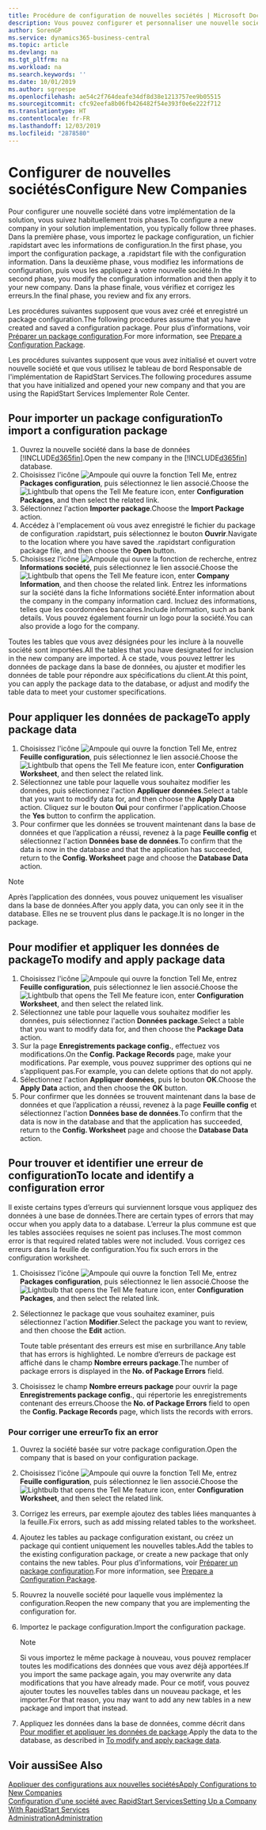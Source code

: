 ```yaml
---
title: Procédure de configuration de nouvelles sociétés | Microsoft Docs
description: Vous pouvez configurer et personnaliser une nouvelle société que vous avez créée. Pour détailler votre implémentation, vous procédez en trois phases pour terminer votre configuration.
author: SorenGP
ms.service: dynamics365-business-central
ms.topic: article
ms.devlang: na
ms.tgt_pltfrm: na
ms.workload: na
ms.search.keywords: ''
ms.date: 10/01/2019
ms.author: sgroespe
ms.openlocfilehash: ae54c2f764deafe34df8d38e1213757ee9b05515
ms.sourcegitcommit: cfc92eefa8b06fb426482f54e393f0e6e222f712
ms.translationtype: HT
ms.contentlocale: fr-FR
ms.lasthandoff: 12/03/2019
ms.locfileid: "2878580"
---
```

# <a name="configure-new-companies"></a><span data-ttu-id="030e3-104">Configurer de nouvelles sociétés</span><span class="sxs-lookup"><span data-stu-id="030e3-104">Configure New Companies</span></span>
<span data-ttu-id="030e3-105">Pour configurer une nouvelle société dans votre implémentation de la solution, vous suivez habituellement trois phases.</span><span class="sxs-lookup"><span data-stu-id="030e3-105">To configure a new company in your solution implementation, you typically follow three phases.</span></span> <span data-ttu-id="030e3-106">Dans la première phase, vous importez le package configuration, un fichier .rapidstart avec les informations de configuration.</span><span class="sxs-lookup"><span data-stu-id="030e3-106">In the first phase, you import the configuration package, a .rapidstart file with the configuration information.</span></span> <span data-ttu-id="030e3-107">Dans la deuxième phase, vous modifiez les informations de configuration, puis vous les appliquez à votre nouvelle société.</span><span class="sxs-lookup"><span data-stu-id="030e3-107">In the second phase, you modify the configuration information and then apply it to your new company.</span></span> <span data-ttu-id="030e3-108">Dans la phase finale, vous vérifiez et corrigez les erreurs.</span><span class="sxs-lookup"><span data-stu-id="030e3-108">In the final phase, you review and fix any errors.</span></span>  

<span data-ttu-id="030e3-109">Les procédures suivantes supposent que vous avez créé et enregistré un package configuration.</span><span class="sxs-lookup"><span data-stu-id="030e3-109">The following procedures assume that you have created and saved a configuration package.</span></span> <span data-ttu-id="030e3-110">Pour plus d’informations, voir [Préparer un package configuration](admin-how-to-prepare-a-configuration-package.md).</span><span class="sxs-lookup"><span data-stu-id="030e3-110">For more information, see [Prepare a Configuration Package](admin-how-to-prepare-a-configuration-package.md).</span></span>  

<span data-ttu-id="030e3-111">Les procédures suivantes supposent que vous avez initialisé et ouvert votre nouvelle société et que vous utilisez le tableau de bord Responsable de l'implémentation de RapidStart Services.</span><span class="sxs-lookup"><span data-stu-id="030e3-111">The following procedures assume that you have initialized and opened your new company and that you are using the RapidStart Services Implementer Role Center.</span></span>

## <a name="to-import-a-configuration-package"></a><span data-ttu-id="030e3-112">Pour importer un package configuration</span><span class="sxs-lookup"><span data-stu-id="030e3-112">To import a configuration package</span></span>  
1. <span data-ttu-id="030e3-113">Ouvrez la nouvelle société dans la base de données [!INCLUDE[d365fin](includes/d365fin_md.md)].</span><span class="sxs-lookup"><span data-stu-id="030e3-113">Open the new company in the [!INCLUDE[d365fin](includes/d365fin_md.md)] database.</span></span>  
2. <span data-ttu-id="030e3-114">Choisissez l'icône ![Ampoule qui ouvre la fonction Tell Me](media/ui-search/search_small.png "Dites-moi ce que vous voulez faire"), entrez **Packages configuration**, puis sélectionnez le lien associé.</span><span class="sxs-lookup"><span data-stu-id="030e3-114">Choose the ![Lightbulb that opens the Tell Me feature](media/ui-search/search_small.png "Tell me what you want to do") icon, enter **Configuration Packages**, and then select the related link.</span></span>  
3. <span data-ttu-id="030e3-115">Sélectionnez l'action **Importer package**.</span><span class="sxs-lookup"><span data-stu-id="030e3-115">Choose the **Import Package** action.</span></span>  
4. <span data-ttu-id="030e3-116">Accédez à l'emplacement où vous avez enregistré le fichier du package de configuration .rapidstart, puis sélectionnez le bouton **Ouvrir**.</span><span class="sxs-lookup"><span data-stu-id="030e3-116">Navigate to the location where you have saved the .rapidstart configuration package file, and then choose the **Open** button.</span></span>  
5. <span data-ttu-id="030e3-117">Choisissez l'icône ![Ampoule qui ouvre la fonction de recherche](media/ui-search/search_small.png "Dites-moi ce que vous voulez faire"), entrez **Informations société**, puis sélectionnez le lien associé.</span><span class="sxs-lookup"><span data-stu-id="030e3-117">Choose the ![Lightbulb that opens the Tell Me feature](media/ui-search/search_small.png "Tell me what you want to do") icon, enter **Company Information**, and then choose the related link.</span></span> <span data-ttu-id="030e3-118">Entrez les informations sur la société dans la fiche Informations société.</span><span class="sxs-lookup"><span data-stu-id="030e3-118">Enter information about the company in the company information card.</span></span> <span data-ttu-id="030e3-119">Incluez des informations, telles que les coordonnées bancaires.</span><span class="sxs-lookup"><span data-stu-id="030e3-119">Include information, such as bank details.</span></span> <span data-ttu-id="030e3-120">Vous pouvez également fournir un logo pour la société.</span><span class="sxs-lookup"><span data-stu-id="030e3-120">You can also provide a logo for the company.</span></span>  

<span data-ttu-id="030e3-121">Toutes les tables que vous avez désignées pour les inclure à la nouvelle société sont importées.</span><span class="sxs-lookup"><span data-stu-id="030e3-121">All the tables that you have designated for inclusion in the new company are imported.</span></span> <span data-ttu-id="030e3-122">À ce stade, vous pouvez lettrer les données de package dans la base de données, ou ajuster et modifier les données de table pour répondre aux spécifications du client.</span><span class="sxs-lookup"><span data-stu-id="030e3-122">At this point, you can apply the package data to the database, or adjust and modify the table data to meet your customer specifications.</span></span>  

## <a name="to-apply-package-data"></a><span data-ttu-id="030e3-123">Pour appliquer les données de package</span><span class="sxs-lookup"><span data-stu-id="030e3-123">To apply package data</span></span>  
1. <span data-ttu-id="030e3-124">Choisissez l'icône ![Ampoule qui ouvre la fonction Tell Me](media/ui-search/search_small.png "Dites-moi ce que vous voulez faire"), entrez **Feuille configuration**, puis sélectionnez le lien associé.</span><span class="sxs-lookup"><span data-stu-id="030e3-124">Choose the ![Lightbulb that opens the Tell Me feature](media/ui-search/search_small.png "Tell me what you want to do") icon, enter **Configuration Worksheet**, and then select the related link.</span></span>  
2. <span data-ttu-id="030e3-125">Sélectionnez une table pour laquelle vous souhaitez modifier les données, puis sélectionnez l'action **Appliquer données**.</span><span class="sxs-lookup"><span data-stu-id="030e3-125">Select a table that you want to modify data for, and then choose the **Apply Data** action.</span></span> <span data-ttu-id="030e3-126">Cliquez sur le bouton **Oui** pour confirmer l'application.</span><span class="sxs-lookup"><span data-stu-id="030e3-126">Choose the **Yes** button to confirm the application.</span></span>
3. <span data-ttu-id="030e3-127">Pour confirmer que les données se trouvent maintenant dans la base de données et que l’application a réussi, revenez à la page **Feuille config** et sélectionnez l'action **Données base de données**.</span><span class="sxs-lookup"><span data-stu-id="030e3-127">To confirm that the data is now in the database and that the application has succeeded, return to the **Config. Worksheet** page and choose the **Database Data** action.</span></span>  

> [!NOTE]  
>  <span data-ttu-id="030e3-128">Après l’application des données, vous pouvez uniquement les visualiser dans la base de données.</span><span class="sxs-lookup"><span data-stu-id="030e3-128">After you apply data, you can only see it in the database.</span></span> <span data-ttu-id="030e3-129">Elles ne se trouvent plus dans le package.</span><span class="sxs-lookup"><span data-stu-id="030e3-129">It is no longer in the package.</span></span>  

## <a name="to-modify-and-apply-package-data"></a><span data-ttu-id="030e3-130">Pour modifier et appliquer les données de package</span><span class="sxs-lookup"><span data-stu-id="030e3-130">To modify and apply package data</span></span>  
1. <span data-ttu-id="030e3-131">Choisissez l'icône ![Ampoule qui ouvre la fonction Tell Me](media/ui-search/search_small.png "Dites-moi ce que vous voulez faire"), entrez **Feuille configuration**, puis sélectionnez le lien associé.</span><span class="sxs-lookup"><span data-stu-id="030e3-131">Choose the ![Lightbulb that opens the Tell Me feature](media/ui-search/search_small.png "Tell me what you want to do") icon, enter **Configuration Worksheet**, and then select the related link.</span></span>  
2. <span data-ttu-id="030e3-132">Sélectionnez une table pour laquelle vous souhaitez modifier les données, puis sélectionnez l'action **Données package**.</span><span class="sxs-lookup"><span data-stu-id="030e3-132">Select a table that you want to modify data for, and then choose the **Package Data** action.</span></span>  
3. <span data-ttu-id="030e3-133">Sur la page **Enregistrements package config.**, effectuez vos modifications.</span><span class="sxs-lookup"><span data-stu-id="030e3-133">On the **Config. Package Records** page, make your modifications.</span></span> <span data-ttu-id="030e3-134">Par exemple, vous pouvez supprimer des options qui ne s’appliquent pas.</span><span class="sxs-lookup"><span data-stu-id="030e3-134">For example, you can delete options that do not apply.</span></span>  
4. <span data-ttu-id="030e3-135">Sélectionnez l'action **Appliquer données**, puis le bouton **OK**.</span><span class="sxs-lookup"><span data-stu-id="030e3-135">Choose the **Apply Data** action, and then choose the **OK** button.</span></span>  
5. <span data-ttu-id="030e3-136">Pour confirmer que les données se trouvent maintenant dans la base de données et que l’application a réussi, revenez à la page **Feuille config** et sélectionnez l'action **Données base de données**.</span><span class="sxs-lookup"><span data-stu-id="030e3-136">To confirm that the data is now in the database and that the application has succeeded, return to the **Config. Worksheet** page and choose the **Database Data** action.</span></span>  

## <a name="to-locate-and-identify-a-configuration-error"></a><span data-ttu-id="030e3-137">Pour trouver et identifier une erreur de configuration</span><span class="sxs-lookup"><span data-stu-id="030e3-137">To locate and identify a configuration error</span></span>  
<span data-ttu-id="030e3-138">Il existe certains types d’erreurs qui surviennent lorsque vous appliquez des données à une base de données.</span><span class="sxs-lookup"><span data-stu-id="030e3-138">There are certain types of errors that may occur when you apply data to a database.</span></span> <span data-ttu-id="030e3-139">L’erreur la plus commune est que les tables associées requises ne soient pas incluses.</span><span class="sxs-lookup"><span data-stu-id="030e3-139">The most common error is that required related tables were not included.</span></span> <span data-ttu-id="030e3-140">Vous corrigez ces erreurs dans la feuille de configuration.</span><span class="sxs-lookup"><span data-stu-id="030e3-140">You fix such errors in the configuration worksheet.</span></span>

1. <span data-ttu-id="030e3-141">Choisissez l'icône ![Ampoule qui ouvre la fonction Tell Me](media/ui-search/search_small.png "Dites-moi ce que vous voulez faire"), entrez **Packages configuration**, puis sélectionnez le lien associé.</span><span class="sxs-lookup"><span data-stu-id="030e3-141">Choose the ![Lightbulb that opens the Tell Me feature](media/ui-search/search_small.png "Tell me what you want to do") icon, enter **Configuration Packages**, and then select the related link.</span></span>  
2. <span data-ttu-id="030e3-142">Sélectionnez le package que vous souhaitez examiner, puis sélectionnez l'action **Modifier**.</span><span class="sxs-lookup"><span data-stu-id="030e3-142">Select the package you want to review, and then choose the **Edit** action.</span></span>  

    <span data-ttu-id="030e3-143">Toute table présentant des erreurs est mise en surbrillance.</span><span class="sxs-lookup"><span data-stu-id="030e3-143">Any table that has errors is highlighted.</span></span> <span data-ttu-id="030e3-144">Le nombre d’erreurs de package est affiché dans le champ **Nombre erreurs package**.</span><span class="sxs-lookup"><span data-stu-id="030e3-144">The number of package errors is displayed in the **No. of Package Errors** field.</span></span>  

3. <span data-ttu-id="030e3-145">Choisissez le champ **Nombre erreurs package** pour ouvrir la page **Enregistrements package config.**, qui répertorie les enregistrements contenant des erreurs.</span><span class="sxs-lookup"><span data-stu-id="030e3-145">Choose the **No. of Package Errors** field to open the **Config. Package Records** page, which lists the records with errors.</span></span>  

### <a name="to-fix-an-error"></a><span data-ttu-id="030e3-146">Pour corriger une erreur</span><span class="sxs-lookup"><span data-stu-id="030e3-146">To fix an error</span></span>  
1. <span data-ttu-id="030e3-147">Ouvrez la société basée sur votre package configuration.</span><span class="sxs-lookup"><span data-stu-id="030e3-147">Open the company that is based on your configuration package.</span></span>  
2. <span data-ttu-id="030e3-148">Choisissez l'icône ![Ampoule qui ouvre la fonction Tell Me](media/ui-search/search_small.png "Dites-moi ce que vous voulez faire"), entrez **Feuille configuration**, puis sélectionnez le lien associé.</span><span class="sxs-lookup"><span data-stu-id="030e3-148">Choose the ![Lightbulb that opens the Tell Me feature](media/ui-search/search_small.png "Tell me what you want to do") icon, enter **Configuration Worksheet**, and then select the related link.</span></span>  
3. <span data-ttu-id="030e3-149">Corrigez les erreurs, par exemple ajoutez des tables liées manquantes à la feuille.</span><span class="sxs-lookup"><span data-stu-id="030e3-149">Fix errors, such as add missing related tables to the worksheet.</span></span>  
4. <span data-ttu-id="030e3-150">Ajoutez les tables au package configuration existant, ou créez un package qui contient uniquement les nouvelles tables.</span><span class="sxs-lookup"><span data-stu-id="030e3-150">Add the tables to the existing configuration package, or create a new package that only contains the new tables.</span></span> <span data-ttu-id="030e3-151">Pour plus d’informations, voir [Préparer un package configuration](admin-how-to-prepare-a-configuration-package.md).</span><span class="sxs-lookup"><span data-stu-id="030e3-151">For more information, see [Prepare a Configuration Package](admin-how-to-prepare-a-configuration-package.md).</span></span>  
5. <span data-ttu-id="030e3-152">Rouvrez la nouvelle société pour laquelle vous implémentez la configuration.</span><span class="sxs-lookup"><span data-stu-id="030e3-152">Reopen the new company that you are implementing the configuration for.</span></span>  
6. <span data-ttu-id="030e3-153">Importez le package configuration.</span><span class="sxs-lookup"><span data-stu-id="030e3-153">Import the configuration package.</span></span>  

    > [!NOTE]  
    >  <span data-ttu-id="030e3-154">Si vous importez le même package à nouveau, vous pouvez remplacer toutes les modifications des données que vous avez déjà apportées.</span><span class="sxs-lookup"><span data-stu-id="030e3-154">If you import the same package again, you may overwrite any data modifications that you have already made.</span></span> <span data-ttu-id="030e3-155">Pour ce motif, vous pouvez ajouter toutes les nouvelles tables dans un nouveau package, et les importer.</span><span class="sxs-lookup"><span data-stu-id="030e3-155">For that reason, you may want to add any new tables in a new package and import that instead.</span></span>  

7. <span data-ttu-id="030e3-156">Appliquez les données dans la base de données, comme décrit dans [Pour modifier et appliquer les données de package](admin-how-to-configure-new-companies.md#to-modify-and-apply-package-data).</span><span class="sxs-lookup"><span data-stu-id="030e3-156">Apply the data to the database, as described in [To modify and apply package data](admin-how-to-configure-new-companies.md#to-modify-and-apply-package-data).</span></span>

## <a name="see-also"></a><span data-ttu-id="030e3-157">Voir aussi</span><span class="sxs-lookup"><span data-stu-id="030e3-157">See Also</span></span>  
[<span data-ttu-id="030e3-158">Appliquer des configurations aux nouvelles sociétés</span><span class="sxs-lookup"><span data-stu-id="030e3-158">Apply Configurations to New Companies</span></span>](admin-apply-configuration-to-new-companies.md)  
[<span data-ttu-id="030e3-159">Configuration d'une société avec RapidStart Services</span><span class="sxs-lookup"><span data-stu-id="030e3-159">Setting Up a Company With RapidStart Services</span></span>](admin-set-up-a-company-with-rapidstart.md)  
[<span data-ttu-id="030e3-160">Administration</span><span class="sxs-lookup"><span data-stu-id="030e3-160">Administration</span></span>](admin-setup-and-administration.md)
